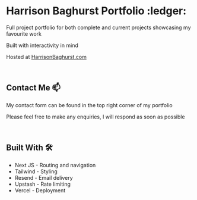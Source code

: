 <h1>Harrison Baghurst Portfolio :ledger:</h1>

<p>Full project portfolio for both complete and current projects showcasing my favourite work</p>
<p>Built with interactivity in mind</p>
<p>Hosted at <a href="www.harrisonbaghurst.com">HarrisonBaghurst.com</a></p>

<br/>

<h2>Contact Me 📫</h2>

<p>My contact form can be found in the top right corner of my portfolio</p>
<p>Please feel free to make any enquiries, I will respond as soon as possible</p>

<br/>

<h2>Built With 🛠️</h2>

- Next JS - Routing and navigation
- Tailwind - Styling
- Resend - Email delivery
- Upstash - Rate limiting
- Vercel - Deployment
